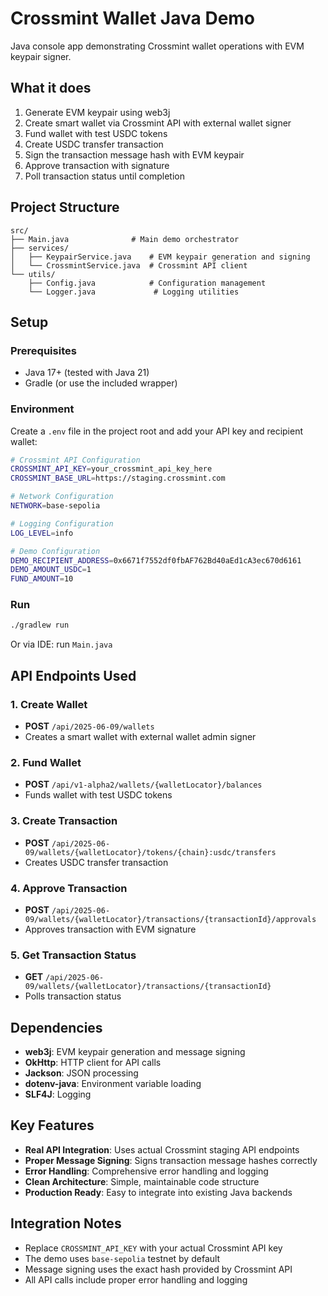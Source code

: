# Crossmint Wallet Java Demo

Java console app demonstrating Crossmint wallet operations with EVM keypair signer.

## What it does
1. Generate EVM keypair using web3j
2. Create smart wallet via Crossmint API with external wallet signer
3. Fund wallet with test USDC tokens
4. Create USDC transfer transaction
5. Sign the transaction message hash with EVM keypair
6. Approve transaction with signature
7. Poll transaction status until completion

## Project Structure
```
src/
├── Main.java              # Main demo orchestrator
├── services/
│   ├── KeypairService.java    # EVM keypair generation and signing
│   └── CrossmintService.java  # Crossmint API client
└── utils/
    ├── Config.java            # Configuration management
    └── Logger.java             # Logging utilities
```

## Setup

### Prerequisites
- Java 17+ (tested with Java 21)
- Gradle (or use the included wrapper)

### Environment
Create a `.env` file in the project root and add your API key and recipient wallet:
```bash
# Crossmint API Configuration
CROSSMINT_API_KEY=your_crossmint_api_key_here
CROSSMINT_BASE_URL=https://staging.crossmint.com

# Network Configuration
NETWORK=base-sepolia

# Logging Configuration
LOG_LEVEL=info

# Demo Configuration
DEMO_RECIPIENT_ADDRESS=0x6671f7552df0fbAF762Bd40aEd1cA3ec670d6161
DEMO_AMOUNT_USDC=1
FUND_AMOUNT=10
```

### Run
```bash
./gradlew run
```

Or via IDE: run `Main.java`

## API Endpoints Used

### 1. Create Wallet
- **POST** `/api/2025-06-09/wallets`
- Creates a smart wallet with external wallet admin signer

### 2. Fund Wallet
- **POST** `/api/v1-alpha2/wallets/{walletLocator}/balances`
- Funds wallet with test USDC tokens

### 3. Create Transaction
- **POST** `/api/2025-06-09/wallets/{walletLocator}/tokens/{chain}:usdc/transfers`
- Creates USDC transfer transaction

### 4. Approve Transaction
- **POST** `/api/2025-06-09/wallets/{walletLocator}/transactions/{transactionId}/approvals`
- Approves transaction with EVM signature

### 5. Get Transaction Status
- **GET** `/api/2025-06-09/wallets/{walletLocator}/transactions/{transactionId}`
- Polls transaction status

## Dependencies
- **web3j**: EVM keypair generation and message signing
- **OkHttp**: HTTP client for API calls
- **Jackson**: JSON processing
- **dotenv-java**: Environment variable loading
- **SLF4J**: Logging

## Key Features
- **Real API Integration**: Uses actual Crossmint staging API endpoints
- **Proper Message Signing**: Signs transaction message hashes correctly
- **Error Handling**: Comprehensive error handling and logging
- **Clean Architecture**: Simple, maintainable code structure
- **Production Ready**: Easy to integrate into existing Java backends

## Integration Notes
- Replace `CROSSMINT_API_KEY` with your actual Crossmint API key
- The demo uses `base-sepolia` testnet by default
- Message signing uses the exact hash provided by Crossmint API
- All API calls include proper error handling and logging